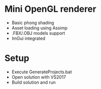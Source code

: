 #  Mini OpenGL renderer

 - Basic phong shading
 - Asset loading using Assimp
 - .FBX/.OBJ models support
 - ImGui integrated
 
#  Setup
 
 - Execute GenerateProjects.bat
 - Open solution with VS2017
 - Build solution and run
 
